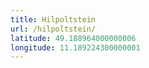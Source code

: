 ```yaml
---
title: Hilpoltstein
url: /hilpoltstein/
latitude: 49.188964000000006
longitude: 11.189224300000001
---
```


